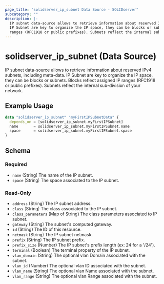 ```yaml
---
page_title: "solidserver_ip_subnet Data Source - SOLIDserver"
subcategory: ""
description: |-
  IP subnet data-source allows to retrieve information about reserved IPv4 subnets, including meta-data.
  IP Subnet are key to organize the IP space, they can be blocks or subnets. Blocks reflect assigned IP
  ranges (RFC1918 or public prefixes). Subnets reflect the internal sub-division of your network.
---
```


# solidserver_ip_subnet (Data Source)

IP subnet data-source allows to retrieve information about reserved IPv4 subnets, including meta-data.
IP Subnet are key to organize the IP space, they can be blocks or subnets. Blocks reflect assigned IP
ranges (RFC1918 or public prefixes). Subnets reflect the internal sub-division of your network.

## Example Usage

```terraform
data "solidserver_ip_subnet" "myFirstIPSubnetData" {
  depends_on = [solidserver_ip_subnet.myFirstIPSubnet]
  name       = solidserver_ip_subnet.myFirstIPSubnet.name
  space      = solidserver_ip_subnet.myFirstIPSubnet.space
}
```
<!-- schema generated by tfplugindocs -->
## Schema

### Required

- `name` (String) The name of the IP subnet.
- `space` (String) The space associated to the IP subnet.

### Read-Only

- `address` (String) The IP subnet address.
- `class` (String) The class associated to the IP subnet.
- `class_parameters` (Map of String) The class parameters associated to IP subnet.
- `gateway` (String) The subnet's computed gateway.
- `id` (String) The ID of this resource.
- `netmask` (String) The IP subnet netmask.
- `prefix` (String) The IP subnet prefix.
- `prefix_size` (Number) The IP subnet's prefix length (ex: 24 for a '/24').
- `terminal` (Boolean) The terminal property of the IP subnet.
- `vlan_domain` (String) The optional vlan Domain associated with the subnet.
- `vlan_id` (Number) The optional vlan ID associated with the subnet.
- `vlan_name` (String) The optional vlan Name associated with the subnet.
- `vlan_range` (String) The optional vlan Range associated with the subnet.

